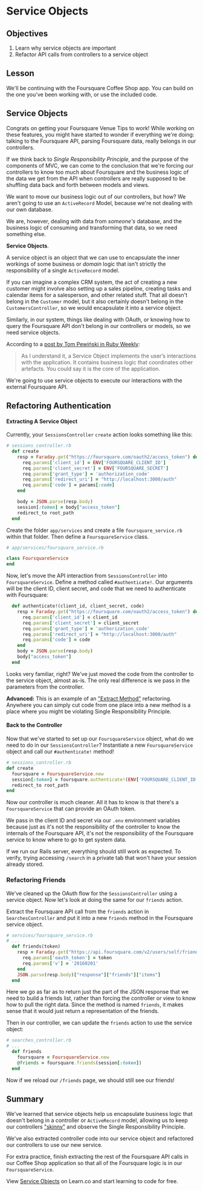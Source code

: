 # Service Objects

## Objectives

1. Learn why service objects are important
2. Refactor API calls from controllers to a service object

## Lesson

We'll be continuing with the Foursquare Coffee Shop app. You can build on the one you've been working with, or use the included code.

## Service Objects

Congrats on getting your Foursquare Venue Tips to work! While working on these features, you might have started to wonder if everything we're doing: talking to the Foursquare API, parsing Foursquare data, really belongs in our controllers.

If we think back to *Single Responsibility Principle*, and the purpose of the components of MVC, we can come to the conclusion that we're forcing our controllers to know too much about Foursquare and the business logic of the data we get from the API when controllers are really supposed to be shuffling data back and forth between models and views.

We want to move our business logic out of our controllers, but how? We aren't going to use an `ActiveRecord` Model, because we're not dealing with our own database.

We are, however, dealing with data from *someone's* database, and the business logic of consuming and transforming that data, so we need something else.

**Service Objects**.
 
A service object is an object that we can use to encapsulate the inner workings of some business or *domain* logic that isn't strictly the responsibility of a single `ActiveRecord` model.

If you can imagine a complex CRM system, the act of creating a new customer might involve also setting up a sales pipeline, creating tasks and calendar items for a salesperson, and other related stuff. That all doesn't belong in the `Customer` model, but it also certainly doesn't belong in the `CustomersController`, so we would encapsulate it into a service object.

Similarly, in our system, things like dealing with OAuth, or knowing how to query the Foursquare API don't belong in our controllers or models, so we need service objects.

According to a [post by Tom Pewiński in Ruby Weekly](https://netguru.co/blog/service-objects-in-rails-will-help):

> As I understand it, a Service Object implements the user’s interactions with the application. It contains business logic that coordinates other artefacts. You could say it is the core of the application.

We're going to use service objects to execute our interactions with the external Foursquare API.

## Refactoring Authentication

#### Extracting A Service Object

Currently, your `SessionsController` `create` action looks something like this:

```ruby
# sessions_controller.rb
  def create
    resp = Faraday.get("https://foursquare.com/oauth2/access_token") do |req|
      req.params['client_id'] = ENV['FOURSQUARE_CLIENT_ID']
      req.params['client_secret'] = ENV['FOURSQUARE_SECRET']
      req.params['grant_type'] = 'authorization_code'
      req.params['redirect_uri'] = "http://localhost:3000/auth"
      req.params['code'] = params[:code]
    end

    body = JSON.parse(resp.body)
    session[:token] = body["access_token"]
    redirect_to root_path
  end
```

Create the folder `app/services` and create a file `foursquare_service.rb` within that folder. Then define a `FoursquareService` class.

```ruby
# app/services/foursquare_service.rb

class FoursquareService
end
```

Now, let's move the API interaction from `SessionsController` into `FoursquareService`. Define a method called `#authenticate!`. Our arguments will be the client ID, client secret, and code that we need to authenticate with Foursquare:

```ruby
  def authenticate!(client_id, client_secret, code)
    resp = Faraday.get("https://foursquare.com/oauth2/access_token") do |req|
      req.params['client_id'] = client_id
      req.params['client_secret'] = client_secret
      req.params['grant_type'] = 'authorization_code'
      req.params['redirect_uri'] = "http://localhost:3000/auth"
      req.params['code'] = code
    end
    body = JSON.parse(resp.body)
    body["access_token"]
  end
```

Looks very familiar, right? We've just moved the code from the controller to the service object, almost as-is. The only real difference is we pass in the parameters from the controller.

**Advanced:** This is an example of an ["Extract Method"](http://refactoring.com/catalog/extractMethod.html) refactoring. Anywhere you can simply cut code from one place into a new method is a place where you might be violating Single Responsibility Principle.

#### Back to the Controller

Now that we've started to set up our `FoursquareService` object, what do we need to do in our `SessionsController`? Instantiate a new `FoursquareService` object and call our `#authenticate!` method!

```ruby
# sessions_controller.rb
def create
  foursquare = FoursquareService.new
  session[:token] = foursquare.authenticate!(ENV['FOURSQUARE_CLIENT_ID'], ENV['FOURSQUARE_SECRET'], params[:code])
  redirect_to root_path
end
```

Now our controller is much cleaner. All it has to know is that there's a `FoursquareService` that can provide an OAuth token.

We pass in the client ID and secret via our `.env` environment variables because just as it's not the responsibility of the controller to know the internals of the Foursquare API, it's not the responsibility of the Foursquare service to know where to go to get system data.

If we run our Rails server, everything should still work as expected. To verify, trying accessing `/search` in a private tab that won't have your session already stored.

### Refactoring Friends

We've cleaned up the OAuth flow for the `SessionsController` using a service object. Now let's look at doing the same for our `friends` action.

Extract the Foursquare API call from the `friends` action in `SearchesController` and put it into a new `friends` method in the Foursquare service object.

```ruby
# services/foursquare_service.rb
# ...
  def friends(token)
    resp = Faraday.get("https://api.foursquare.com/v2/users/self/friends") do |req|
      req.params['oauth_token'] = token
      req.params['v'] = '20160201'
    end
    JSON.parse(resp.body)["response"]["friends"]["items"]
  end
```

Here we go as far as to return just the part of the JSON response that we need to build a friends list, rather than forcing the controller or view to know how to pull the right data. Since the method is named `friends`, it makes sense that it would just return a representation of the friends.

Then in our controller, we can update the `friends` action to use the service object:

```ruby
# searches_controller.rb
# ...
  def friends
    foursquare = FoursquareService.new
    @friends = foursquare.friends(session[:token])
  end
```

Now if we reload our `/friends` page, we should still see our friends!

## Summary

We've learned that service objects help us encapsulate business logic that doesn't belong in a controller or `ActiveRecord` model, allowing us to keep our controllers ["skinny"](http://robdvr.com/fat-models-skinny-controllers-skinny-models-skinny-controllers/) and observe the Single Responsibility Principle.

We've also extracted controller code into our service object and refactored our controllers to use our new service.

For extra practice, finish extracting the rest of the Foursquare API calls in our Coffee Shop application so that all of the Foursquare logic is in our `FoursquareService`.

<p data-visibility='hidden'>View <a href='https://learn.co/lessons/web-service-objects-readme' title='Service Objects'>Service Objects</a> on Learn.co and start learning to code for free.</p>
